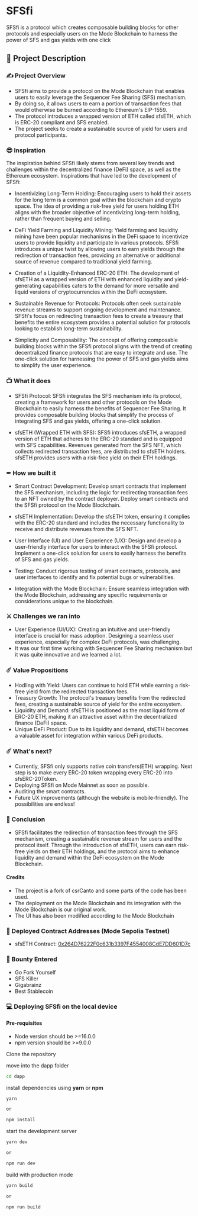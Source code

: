 # SFSfi

SFSfi is a protocol which creates composable building blocks for other protocols and especially users on the Mode Blockchain to harness the power of SFS and gas yields with one click

## 📝 Project Description

### ✍ Project Overview
- SFSfi aims to provide a protocol on the Mode Blockchain that enables users to easily leverage the Sequencer Fee Sharing (SFS) mechanism.
- By doing so, it allows users to earn a portion of transaction fees that would otherwise be burned according to Ethereum's EIP-1559.
- The protocol introduces a wrapped version of ETH called sfsETH, which is ERC-20 compliant and SFS enabled.
- The project seeks to create a sustainable source of yield for users and protocol participants.

### 😎 Inspiration
The inspiration behind SFSfi likely stems from several key trends and challenges within the decentralized finance (DeFi) space, as well as the Ethereum ecosystem. Inspirations that have led to the development of SFSfi:

- Incentivizing Long-Term Holding: Encouraging users to hold their assets for the long term is a common goal within the blockchain and crypto space. The idea of providing a risk-free yield for users holding ETH aligns with the broader objective of incentivizing long-term holding, rather than frequent buying and selling.

- DeFi Yield Farming and Liquidity Mining: Yield farming and liquidity mining have been popular mechanisms in the DeFi space to incentivize users to provide liquidity and participate in various protocols. SFSfi introduces a unique twist by allowing users to earn yields through the redirection of transaction fees, providing an alternative or additional source of revenue compared to traditional yield farming.

- Creation of a Liquidity-Enhanced ERC-20 ETH: The development of sfsETH as a wrapped version of ETH with enhanced liquidity and yield-generating capabilities caters to the demand for more versatile and liquid versions of cryptocurrencies within the DeFi ecosystem.

- Sustainable Revenue for Protocols: Protocols often seek sustainable revenue streams to support ongoing development and maintenance. SFSfi's focus on redirecting transaction fees to create a treasury that benefits the entire ecosystem provides a potential solution for protocols looking to establish long-term sustainability.

- Simplicity and Composability: The concept of offering composable building blocks within the SFSfi protocol aligns with the trend of creating decentralized finance protocols that are easy to integrate and use. The one-click solution for harnessing the power of SFS and gas yields aims to simplify the user experience.

### 📺 What it does
- SFSfi Protocol: SFSfi integrates the SFS mechanism into its protocol, creating a framework for users and other protocols on the Mode Blockchain to easily harness the benefits of Sequencer Fee Sharing. It provides composable building blocks that simplify the process of integrating SFS and gas yields, offering a one-click solution.

- sfsETH (Wrapped ETH with SFS): SFSfi introduces sfsETH, a wrapped version of ETH that adheres to the ERC-20 standard and is equipped with SFS capabilities. Revenues generated from the SFS NFT, which collects redirected transaction fees, are distributed to sfsETH holders. sfsETH provides users with a risk-free yield on their ETH holdings.

### ✒ How we built it
- Smart Contract Development: Develop smart contracts that implement the SFS mechanism, including the logic for redirecting transaction fees to an NFT owned by the contract deployer. Deploy smart contracts and the SFSfi protocol on the Mode Blockchain.

- sfsETH Implementation: Develop the sfsETH token, ensuring it complies with the ERC-20 standard and includes the necessary functionality to receive and distribute revenues from the SFS NFT.

- User Interface (UI) and User Experience (UX): Design and develop a user-friendly interface for users to interact with the SFSfi protocol. Implement a one-click solution for users to easily harness the benefits of SFS and gas yields.

- Testing: Conduct rigorous testing of smart contracts, protocols, and user interfaces to identify and fix potential bugs or vulnerabilities.

- Integration with the Mode Blockchain: Ensure seamless integration with the Mode Blockchain, addressing any specific requirements or considerations unique to the blockchain.

### ⚔ Challenges we ran into
- User Experience (UI/UX): Creating an intuitive and user-friendly interface is crucial for mass adoption. Designing a seamless user experience, especially for complex DeFi protocols, was challenging.
- It was our first time working with Sequencer Fee Sharing mechanism but it was quite innovative and we learned a lot.

### ☄️ Value Propositions
- Hodling with Yield: Users can continue to hold ETH while earning a risk-free yield from the redirected transaction fees.
- Treasury Growth: The protocol's treasury benefits from the redirected fees, creating a sustainable source of yield for the entire ecosystem.
- Liquidity and Demand: sfsETH is positioned as the most liquid form of ERC-20 ETH, making it an attractive asset within the decentralized finance (DeFi) space.
- Unique DeFi Product: Due to its liquidity and demand, sfsETH becomes a valuable asset for integration within various DeFi products.

### ☄️ What's next?
- Currently, SFSfi only supports native coin transfers(ETH) wrapping. Next step is to make every ERC-20 token wrapping every ERC-20 into sfsERC-20Token.
- Deploying SFSfi on Mode Mainnet as soon as possible.
- Auditing the smart contracts.
- Future UX improvements (although the website is mobile-friendly). The possibilities are endless!

### 🌟 Conclusion
- SFSfi facilitates the redirection of transaction fees through the SFS mechanism, creating a sustainable revenue stream for users and the protocol itself. Through the introduction of sfsETH, users can earn risk-free yields on their ETH holdings, and the protocol aims to enhance liquidity and demand within the DeFi ecosystem on the Mode Blockchain.

#### Credits
- The project is a fork of csrCanto and some parts of the code has been used.
- The deployment on the Mode Blockchain and its integration with the Mode Blockchain is our original work.
- The UI has also been modified according to the Mode Blockchain

### 💪 Deployed Contract Addresses (Mode Sepolia Testnet)
- sfsETH Contract: [0x264D76222F0c631b3397F4554008CdE7DD601D7c](https://sepolia.explorer.mode.network/address/0x264D76222F0c631b3397F4554008CdE7DD601D7c)

### 💪 Bounty Entered
- Go Fork Yourself
- SFS Killer
- Gigabrainz
- Best Stablecoin

### 💻 Deploying SFSfi on the local device

#### Pre-requisites

- Node version should be >=16.0.0
- npm version should be >=9.0.0

Clone the repository

move into the dapp folder

```sh
cd dapp
```

install dependencies using **yarn** or **npm**

```sh
yarn

or

npm install
```

start the development server
```sh
yarn dev

or

npm run dev
```

build with production mode
```sh
yarn build

or

npm run build
```
